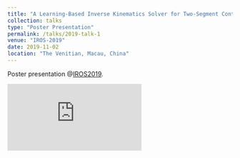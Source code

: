 ```yaml
---
title: "A Learning-Based Inverse Kinematics Solver for Two-Segment Continuum Robot Models"
collection: talks
type: "Poster Presentation"
permalink: /talks/2019-talk-1
venue: "IROS-2019"
date: 2019-11-02
location: "The Venitian, Macau, China"
---
```


Poster presentation @[IROS2019](https://www.iros2019.org/).


<embed src="https://samlaipolyu.github.io/files/IROS2019_poster.pdf" type="application/pdf" />

